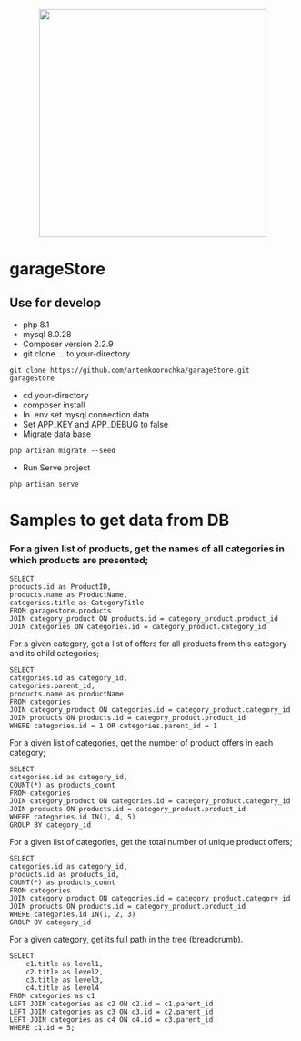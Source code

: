 <p align="center"><a href="https://laravel.com" target="_blank"><img src="https://raw.githubusercontent.com/laravel/art/master/logo-lockup/5%20SVG/2%20CMYK/1%20Full%20Color/laravel-logolockup-cmyk-red.svg" width="400"></a></p>

# garageStore

## Use for develop
- php 8.1
- mysql 8.0.28
- Composer version 2.2.9
- git clone ... to your-directory
```
git clone https://github.com/artemkoorochka/garageStore.git garageStore
```
- cd your-directory
- composer install
- In .env set mysql connection data
- Set APP_KEY and APP_DEBUG to false
- Migrate data base
```
php artisan migrate --seed
```
- Run Serve project
```
php artisan serve
```
# Samples to get data from DB
### For a given list of products, get the names of all categories in which products are presented;
```mysql
SELECT 
products.id as ProductID,
products.name as ProductName,
categories.title as CategoryTitle
FROM garagestore.products
JOIN category_product ON products.id = category_product.product_id
JOIN categories ON categories.id = category_product.category_id
```

For a given category, get a list of offers for all products from this category and its child categories;
```mysql
SELECT 
categories.id as category_id,
categories.parent_id,
products.name as productName
FROM categories
JOIN category_product ON categories.id = category_product.category_id
JOIN products ON products.id = category_product.product_id
WHERE categories.id = 1 OR categories.parent_id = 1
```

For a given list of categories, get the number of product offers in each category;
```mysql
SELECT 
categories.id as category_id,
COUNT(*) as products_count
FROM categories
JOIN category_product ON categories.id = category_product.category_id
JOIN products ON products.id = category_product.product_id
WHERE categories.id IN(1, 4, 5)
GROUP BY category_id
```
For a given list of categories, get the total number of unique product offers;
```mysql
SELECT 
categories.id as category_id,
products.id as products_id,
COUNT(*) as products_count
FROM categories
JOIN category_product ON categories.id = category_product.category_id
JOIN products ON products.id = category_product.product_id
WHERE categories.id IN(1, 2, 3)
GROUP BY category_id
```
For a given category, get its full path in the tree (breadcrumb).
```mysql
SELECT
	c1.title as level1, 
    c2.title as level2,
    c3.title as level3,
    c4.title as level4
FROM categories as c1
LEFT JOIN categories as c2 ON c2.id = c1.parent_id
LEFT JOIN categories as c3 ON c3.id = c2.parent_id
LEFT JOIN categories as c4 ON c4.id = c3.parent_id
WHERE c1.id = 5;
```
